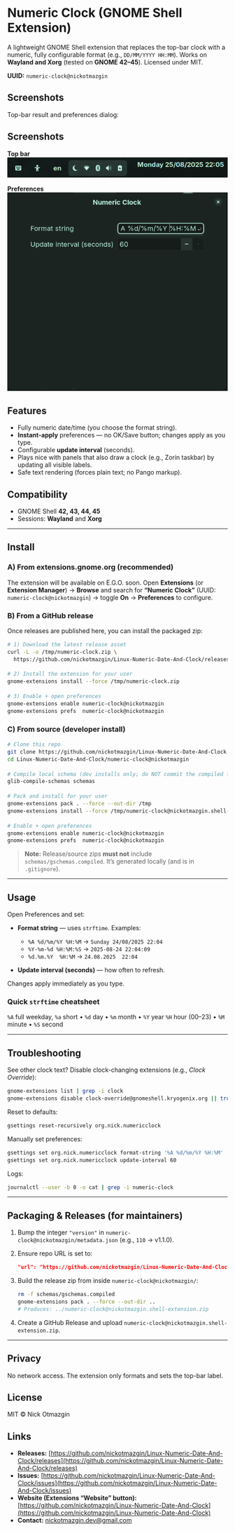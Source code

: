 # Numeric Clock (GNOME Shell Extension)

A lightweight GNOME Shell extension that replaces the top-bar clock with a numeric, fully configurable format (e.g., `DD/MM/YYYY HH:MM`). Works on **Wayland and Xorg** (tested on **GNOME 42–45**). Licensed under MIT.

**UUID:** `numeric-clock@nickotmazgin`

## Screenshots

Top-bar result and preferences dialog:

## Screenshots

**Top bar**
![Top bar](screenshots/topbar.png)

**Preferences**
![Preferences](screenshots/prefs.png)


## Features

* Fully numeric date/time (you choose the format string).
* **Instant-apply** preferences — no OK/Save button; changes apply as you type.
* Configurable **update interval** (seconds).
* Plays nice with panels that also draw a clock (e.g., Zorin taskbar) by updating all visible labels.
* Safe text rendering (forces plain text; no Pango markup).

## Compatibility

* GNOME Shell **42, 43, 44, 45**
* Sessions: **Wayland** and **Xorg**

---

## Install

### A) From **extensions.gnome.org** (recommended)

The extension will be available on E.G.O. soon.
Open **Extensions** (or **Extension Manager**) → **Browse** and search for **“Numeric Clock”** (UUID: `numeric-clock@nickotmazgin`) → toggle **On** → **Preferences** to configure.

### B) From a **GitHub release**

Once releases are published here, you can install the packaged zip:

```bash
# 1) Download the latest release asset
curl -L -o /tmp/numeric-clock.zip \
  https://github.com/nickotmazgin/Linux-Numeric-Date-And-Clock/releases/latest/download/numeric-clock@nickotmazgin.shell-extension.zip

# 2) Install the extension for your user
gnome-extensions install --force /tmp/numeric-clock.zip

# 3) Enable + open preferences
gnome-extensions enable numeric-clock@nickotmazgin
gnome-extensions prefs  numeric-clock@nickotmazgin
```

### C) From source (developer install)

```bash
# Clone this repo
git clone https://github.com/nickotmazgin/Linux-Numeric-Date-And-Clock.git
cd Linux-Numeric-Date-And-Clock/numeric-clock@nickotmazgin

# Compile local schema (dev installs only; do NOT commit the compiled file)
glib-compile-schemas schemas

# Pack and install for your user
gnome-extensions pack . --force --out-dir /tmp
gnome-extensions install --force /tmp/numeric-clock@nickotmazgin.shell-extension.zip

# Enable + open preferences
gnome-extensions enable numeric-clock@nickotmazgin
gnome-extensions prefs  numeric-clock@nickotmazgin
```

> **Note:** Release/source zips **must not** include `schemas/gschemas.compiled`. It’s generated locally (and is in `.gitignore`).

---

## Usage

Open Preferences and set:

* **Format string** — uses `strftime`. Examples:

  * `%A %d/%m/%Y %H:%M` → `Sunday 24/08/2025 22:04`
  * `%Y-%m-%d %H:%M:%S` → `2025-08-24 22:04:09`
  * `%d.%m.%Y  %H:%M` → `24.08.2025  22:04`
* **Update interval (seconds)** — how often to refresh.

Changes apply immediately as you type.

### Quick `strftime` cheatsheet

`%A` full weekday, `%a` short • `%d` day • `%m` month • `%Y` year
`%H` hour (00–23) • `%M` minute • `%S` second

---

## Troubleshooting

See other clock text? Disable clock-changing extensions (e.g., *Clock Override*):

```bash
gnome-extensions list | grep -i clock
gnome-extensions disable clock-override@gnomeshell.kryogenix.org || true
```

Reset to defaults:

```bash
gsettings reset-recursively org.nick.numericclock
```

Manually set preferences:

```bash
gsettings set org.nick.numericclock format-string '%A %d/%m/%Y %H:%M'
gsettings set org.nick.numericclock update-interval 60
```

Logs:

```bash
journalctl --user -b 0 -o cat | grep -i numeric-clock
```

---

## Packaging & Releases (for maintainers)

1. Bump the integer `"version"` in `numeric-clock@nickotmazgin/metadata.json` (e.g., `110` → v1.1.0).
2. Ensure repo URL is set to:

   ```json
   "url": "https://github.com/nickotmazgin/Linux-Numeric-Date-And-Clock"
   ```
3. Build the release zip from inside `numeric-clock@nickotmazgin/`:

   ```bash
   rm -f schemas/gschemas.compiled
   gnome-extensions pack . --force --out-dir ..
   # Produces: ../numeric-clock@nickotmazgin.shell-extension.zip
   ```
4. Create a GitHub Release and upload `numeric-clock@nickotmazgin.shell-extension.zip`.

---

## Privacy

No network access. The extension only formats and sets the top-bar label.

## License

MIT © Nick Otmazgin

## Links

* **Releases:** [https://github.com/nickotmazgin/Linux-Numeric-Date-And-Clock/releases](https://github.com/nickotmazgin/Linux-Numeric-Date-And-Clock/releases)
* **Issues:** [https://github.com/nickotmazgin/Linux-Numeric-Date-And-Clock/issues](https://github.com/nickotmazgin/Linux-Numeric-Date-And-Clock/issues)
* **Website (Extensions “Website” button):** [https://github.com/nickotmazgin/Linux-Numeric-Date-And-Clock](https://github.com/nickotmazgin/Linux-Numeric-Date-And-Clock)
* **Contact:** [nickotmazgin.dev@gmail.com](mailto:nickotmazgin.dev@gmail.com)
